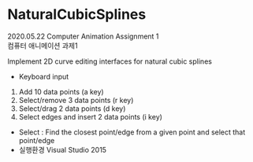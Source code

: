 # NaturalCubicSplines
2020.05.22 Computer Animation Assignment 1  
컴퓨터 애니메이션 과제1  

Implement 2D curve editing interfaces for natural cubic splines
- Keyboard input
1) Add 10 data points (a key)
2) Select/remove 3 data points (r key)
3) Select/drag 2 data points (d key)
4) Select edges and insert 2 data points (i key)
- Select : Find the closest point/edge from a given point and select that point/edge
- 실행환경 Visual Studio 2015
